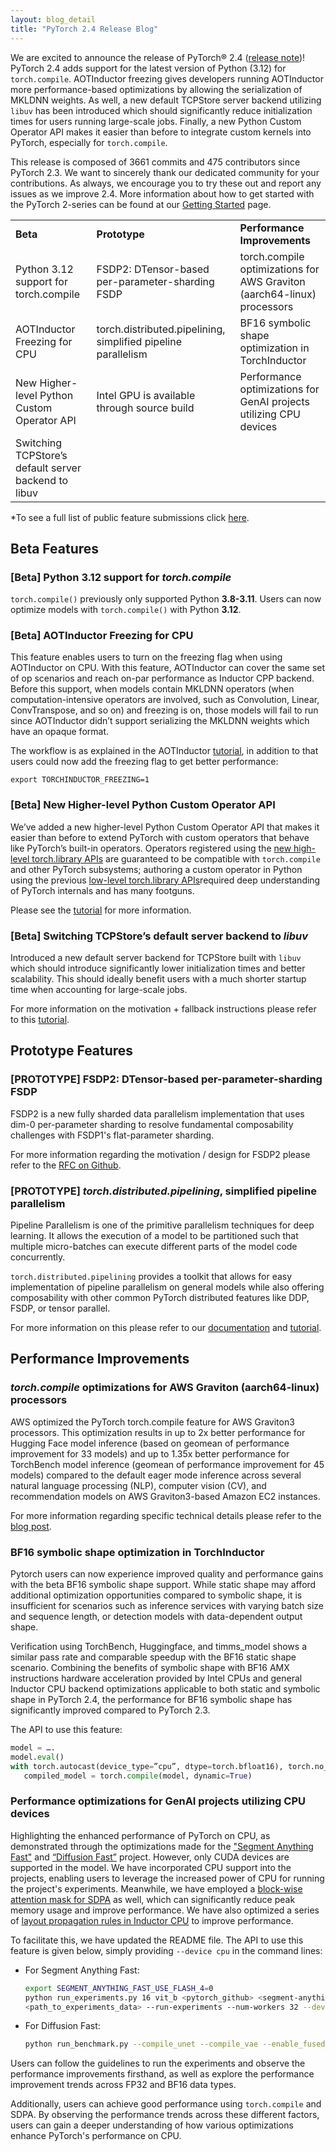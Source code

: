 ```yaml
---
layout: blog_detail
title: "PyTorch 2.4 Release Blog"
---
```


We are excited to announce the release of PyTorch® 2.4 ([release note](https://github.com/pytorch/pytorch/releases/tag/v2.4.0))! PyTorch 2.4 adds support for the latest version of Python (3.12) for `torch.compile`. AOTInductor freezing gives developers running AOTInductor more performance-based optimizations by allowing the serialization of MKLDNN weights. As well, a new default TCPStore server backend utilizing `libuv` has been introduced which should significantly reduce initialization times for users running large-scale jobs. Finally, a new Python Custom Operator API makes it easier than before to integrate custom kernels into PyTorch, especially for `torch.compile`.

This release is composed of 3661 commits and 475 contributors since PyTorch 2.3. We want to sincerely thank our dedicated community for your contributions. As always, we encourage you to try these out and report any issues as we improve 2.4. More information about how to get started with the PyTorch 2-series can be found at our [Getting Started](https://pytorch.org/get-started/pytorch-2.0/) page.


<table class="table table-bordered">
  <tr>
   <td><strong>Beta</strong>
   </td>
   <td><strong>Prototype</strong>
   </td>
   <td><strong>Performance Improvements</strong>
   </td>
  </tr>
  <tr>
   <td>Python 3.12 support for torch.compile
   </td>
   <td>FSDP2: DTensor-based per-parameter-sharding FSDP
   </td>
   <td>torch.compile optimizations for AWS Graviton (aarch64-linux) processors
   </td>
  </tr>
  <tr>
   <td>AOTInductor Freezing for CPU
   </td>
   <td>torch.distributed.pipelining, simplified pipeline parallelism
   </td>
   <td>BF16 symbolic shape optimization in TorchInductor
   </td>
  </tr>
  <tr>
   <td>New Higher-level Python Custom Operator API
   </td>
   <td>Intel GPU is available through source build
   </td>
   <td>Performance optimizations for GenAI projects utilizing CPU devices
   </td>
  </tr>
  <tr>
   <td>Switching TCPStore’s default server backend to libuv
   </td>
   <td>
   </td>
   <td>
   </td>
  </tr>
</table>


*To see a full list of public feature submissions click [here](https://docs.google.com/spreadsheets/d/1TzGkWuUMF1yTe88adz1dt2mzbIsZLd3PBasy588VWgk/edit?usp=sharing).


## Beta Features


### [Beta] Python 3.12 support for _torch.compile_

`torch.compile()` previously only supported Python **3.8-3.11**. Users can now optimize models with `torch.compile()` with Python **3.12**.


### [Beta] AOTInductor Freezing for CPU


This feature enables users to turn on the freezing flag when using AOTInductor on CPU. With this feature, AOTInductor can cover the same set of op scenarios and reach on-par performance as Inductor CPP backend. Before this support, when models contain MKLDNN operators (when computation-intensive operators are involved, such as Convolution, Linear, ConvTranspose, and so on) and freezing is on, those models will fail to run since AOTInductor didn’t support serializing the MKLDNN weights which have an opaque format.

The workflow is as explained in the AOTInductor [tutorial](https://pytorch.org/docs/main/torch.compiler_aot_inductor.html), in addition to that users could now add the freezing flag to get better performance:
```
export TORCHINDUCTOR_FREEZING=1
```


### [Beta] New Higher-level Python Custom Operator API

We’ve added a new higher-level Python Custom Operator API that makes it easier than before to extend PyTorch with custom operators that behave like PyTorch’s built-in operators. Operators registered using the [new high-level torch.library APIs](https://pytorch.org/docs/2.4/library.html#module-torch.library) are guaranteed to be compatible with `torch.compile` and other PyTorch subsystems; authoring a custom operator in Python using the previous [low-level torch.library APIs](https://pytorch.org/docs/2.4/library.html#low-level-apis)required deep understanding of PyTorch internals and has many footguns.

Please see the [tutorial](https://pytorch.org/tutorials/advanced/python_custom_ops.html) for more information.

### [Beta] Switching TCPStore’s default server backend to _libuv_

Introduced a new default server backend for TCPStore built with `libuv` which should introduce significantly lower initialization times and better scalability. This should ideally benefit users with a much shorter startup time when accounting for large-scale jobs.

For more information on the motivation + fallback instructions please refer to this [tutorial](https://pytorch.org/tutorials/intermediate/TCPStore_libuv_backend.html).


## Prototype Features


### [PROTOTYPE] FSDP2: DTensor-based per-parameter-sharding FSDP

FSDP2 is a new fully sharded data parallelism implementation that uses dim-0 per-parameter sharding to resolve fundamental composability challenges with FSDP1's flat-parameter sharding.

For more information regarding the motivation / design for FSDP2 please refer to the [RFC on Github](https://github.com/pytorch/pytorch/issues/114299).


### [PROTOTYPE] _torch.distributed.pipelining_, simplified pipeline parallelism

Pipeline Parallelism is one of the primitive parallelism techniques for deep learning. It allows the execution of a model to be partitioned such that multiple micro-batches can execute different parts of the model code concurrently.

`torch.distributed.pipelining` provides a toolkit that allows for easy implementation of pipeline parallelism on general models while also offering composability with other common PyTorch distributed features like DDP, FSDP, or tensor parallel.

For more information on this please refer to our [documentation](https://pytorch.org/docs/main/distributed.pipelining.html) and [tutorial](https://pytorch.org/tutorials/intermediate/pipelining_tutorial.html).


## Performance Improvements


### _torch.compile_ optimizations for AWS Graviton (aarch64-linux) processors


AWS optimized the PyTorch torch.compile feature for AWS Graviton3 processors. This optimization results in up to 2x better performance for Hugging Face model inference (based on geomean of performance improvement for 33 models) and up to 1.35x better performance for TorchBench model inference (geomean of performance improvement for 45 models) compared to the default eager mode inference across several natural language processing (NLP), computer vision (CV), and recommendation models on AWS Graviton3-based Amazon EC2 instances.

For more information regarding specific technical details please refer to the [blog post](https://pytorch.org/blog/accelerated-pytorch-inference/).

### BF16 symbolic shape optimization in TorchInductor

Pytorch users can now experience improved quality and performance gains with the beta BF16 symbolic shape support. While static shape may afford additional optimization opportunities compared to symbolic shape, it is insufficient for scenarios such as inference services with varying batch size and sequence length, or detection models with data-dependent output shape.

Verification using TorchBench, Huggingface, and timms_model shows a similar pass rate and comparable speedup with the BF16 static shape scenario. Combining the benefits of symbolic shape with BF16 AMX instructions hardware acceleration provided by Intel CPUs and general Inductor CPU backend optimizations applicable to both static and symbolic shape in PyTorch 2.4, the performance for BF16 symbolic shape has significantly improved compared to PyTorch 2.3.

The API to use this feature:

```python
model = ….
model.eval()
with torch.autocast(device_type=”cpu”, dtype=torch.bfloat16), torch.no_grad():
   compiled_model = torch.compile(model, dynamic=True)
```

### Performance optimizations for GenAI projects utilizing CPU devices

Highlighting the enhanced performance of PyTorch on CPU, as demonstrated through the optimizations made for the ["Segment Anything Fast"](https://github.com/pytorch-labs/segment-anything-fast) and [“Diffusion Fast”](https://github.com/huggingface/diffusion-fast) project. However, only CUDA devices are supported in the model. We have incorporated CPU support into the projects, enabling users to leverage the increased power of CPU for running the project's experiments. Meanwhile, we have employed a [block-wise attention mask for SDPA](https://github.com/pytorch/pytorch/pull/126961) as well, which can significantly reduce peak memory usage and improve performance. We have also optimized a series of [layout propagation rules in Inductor CPU](https://github.com/pytorch/pytorch/pull/126961) to improve performance.

To facilitate this, we have updated the README file. The API to use this feature is given below, simply providing `--device cpu` in the command lines:

* For Segment Anything Fast:

  ```bash
  export SEGMENT_ANYTHING_FAST_USE_FLASH_4=0
  python run_experiments.py 16 vit_b <pytorch_github> <segment-anything_github>
  <path_to_experiments_data> --run-experiments --num-workers 32 --device cpu
  ```
* For Diffusion Fast:

  ```bash
  python run_benchmark.py --compile_unet --compile_vae --enable_fused_projections --device=cpu
  ```

Users can follow the guidelines to run the experiments and observe the performance improvements firsthand, as well as explore the performance improvement trends across FP32 and BF16 data types.

Additionally, users can achieve good performance using `torch.compile` and SDPA. By observing the performance trends across these different factors, users can gain a deeper understanding of how various optimizations enhance PyTorch's performance on CPU.
